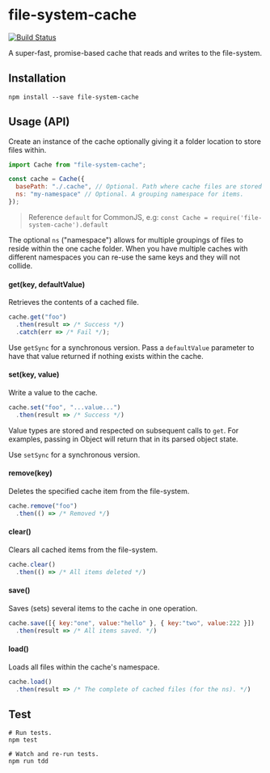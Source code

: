 # file-system-cache
[![Build Status](https://travis-ci.org/philcockfield/file-system-cache.svg)](https://travis-ci.org/philcockfield/file-system-cache)

A super-fast, promise-based cache that reads and writes to the file-system.


## Installation

    npm install --save file-system-cache

## Usage (API)

Create an instance of the cache optionally giving it a folder location to store files within.

```js
import Cache from "file-system-cache";

const cache = Cache({
  basePath: "./.cache", // Optional. Path where cache files are stored (default).
  ns: "my-namespace" // Optional. A grouping namespace for items.
});
```

> Reference `default` for CommonJS, e.g: `const Cache = require('file-system-cache').default
`

The optional `ns` ("namespace") allows for multiple groupings of files to reside within the one cache folder.  When you have multiple caches with different namespaces you can re-use the same keys and they will not collide.


#### get(key, defaultValue)
Retrieves the contents of a cached file.

```js
cache.get("foo")
  .then(result => /* Success */)
  .catch(err => /* Fail */);
```

Use `getSync` for a synchronous version.  Pass a `defaultValue` parameter to have that value returned if nothing exists within the cache.


#### set(key, value)
Write a value to the cache.

```js
cache.set("foo", "...value...")
  .then(result => /* Success */)
```

Value types are stored and respected on subsequent calls to `get`.  For examples, passing in Object will return that in its parsed object state.

Use `setSync` for a synchronous version.


#### remove(key)
Deletes the specified cache item from the file-system.
```js
cache.remove("foo")
  .then(() => /* Removed */)
```

#### clear()
Clears all cached items from the file-system.
```js
cache.clear()
  .then(() => /* All items deleted */)
```


#### save()
Saves (sets) several items to the cache in one operation.
```js
cache.save([{ key:"one", value:"hello" }, { key:"two", value:222 }])
  .then(result => /* All items saved. */)
```

#### load()
Loads all files within the cache's namespace.
```js
cache.load()
  .then(result => /* The complete of cached files (for the ns). */)
```



## Test
    # Run tests.
    npm test

    # Watch and re-run tests.
    npm run tdd
